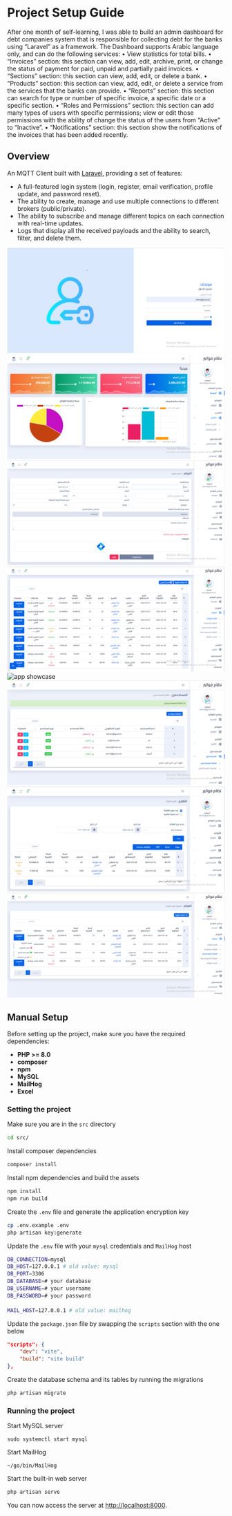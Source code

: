 
# Project Setup Guide
After one month of self-learning, I was able to build an admin dashboard for debt companies system that is responsible for collecting debt for the banks using “Laravel” as a framework.
The Dashboard supports Arabic language only, and can do the following services:
• View statistics for total bills.
• “Invoices” section:  this section can view, add, edit, archive, print, or change the status of payment for paid, unpaid and partially paid invoices.
• “Sections” section: this section can view, add, edit, or delete a bank.
• “Products” section: this section can view, add, edit, or delete a service from the services that the banks can provide.
• “Reports” section: this section can search for type or number of specific invoice, a specific date or a specific section.
• “Roles and Permissions” section: this section can add many types of users with specific permissions; view or edit those permissions with the ability of change the status of the users from “Active” to “Inactive”. 
• “Notifications” section: this section show the notifications of the invoices that has been added recently.
## Overview
An MQTT Client built with [Laravel](https://laravel.com/), providing a set of features:


- A full-featured login system (login, register, email verification, profile update, and password reset).
- The ability to create, manage and use multiple connections to different brokers (public/private).
- The ability to subscribe and manage different topics on each connection with real-time updates.
- Logs that display all the received payloads and the ability to search, filter, and delete them.

![app showcase](public/assets/img/Capture1.PNG)
<br>
![app showcase](public/assets/img/Capture7.PNG)
<br>
![app showcase](public/assets/img/Capture22.PNG)
<br>
![app showcase](public/assets/img/Capture45.PNG)
<br>
![app showcase](public/assets/img/Capture44.PNG)
![app showcase](public/assets/img/Capturejjjj.PNG)
![app showcase](public/assets/img/Capture77.PNG)
![app showcase](public/assets/img/Capture7899.PNG)

## Manual Setup
Before setting up the project, make sure you have the required dependencies:
- **PHP >= 8.0**
- **composer**
- **npm**
- **MySQL**
- **MailHog**
- **Excel**

### Setting the project
Make sure you are in the `src` directory
```bash
cd src/
```

Install composer dependencies
```bash
composer install
```

Install npm dependencies and build the assets
```bash
npm install
npm run build
```

Create the `.env` file and generate the application encryption key
```bash
cp .env.example .env
php artisan key:generate
```

Update the `.env` file with your `mysql` credentials and `MailHog` host
```bash
DB_CONNECTION=mysql
DB_HOST=127.0.0.1 # old value: mysql
DB_PORT=3306
DB_DATABASE=# your database
DB_USERNAME=# your username
DB_PASSWORD=# your password

MAIL_HOST=127.0.0.1 # old value: mailhog
```

Update the `package.json` file by swapping the `scripts` section with the one below
```json
"scripts": {
    "dev": "vite",
    "build": "vite build"
},
```

Create the database schema and its tables by running the migrations
```bash
php artisan migrate
```

### Running the project

Start MySQL server
```
sudo systemctl start mysql
```

Start MailHog
```
~/go/bin/MailHog
```

Start the built-in web server
```bash
php artisan serve
```

You can now access the server at [http://localhost:8000](http://localhost:8000).
